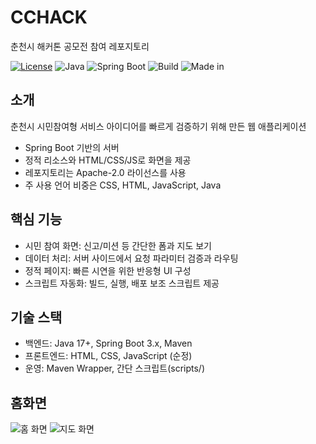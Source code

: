 # CCHACK
춘천시 해커톤 공모전 참여 레포지토리

[![License](https://img.shields.io/badge/License-Apache_2.0-blue.svg)](LICENSE)
![Java](https://img.shields.io/badge/Java-17+-red)
![Spring Boot](https://img.shields.io/badge/Spring%20Boot-3.x-green)
![Build](https://img.shields.io/badge/Build-Maven-lightgrey)
![Made in](https://img.shields.io/badge/Made%20in-Korea-black)

## 소개
춘천시 시민참여형 서비스 아이디어를 빠르게 검증하기 위해 만든 웹 애플리케이션 
- Spring Boot 기반의 서버
- 정적 리소스와 HTML/CSS/JS로 화면을 제공
- 레포지토리는 Apache-2.0 라이선스를 사용
- 주 사용 언어 비중은 CSS, HTML, JavaScript, Java

## 핵심 기능
- 시민 참여 화면: 신고/미션 등 간단한 폼과 지도 보기
- 데이터 처리: 서버 사이드에서 요청 파라미터 검증과 라우팅
- 정적 페이지: 빠른 시연을 위한 반응형 UI 구성
- 스크립트 자동화: 빌드, 실행, 배포 보조 스크립트 제공

## 기술 스택
- 백엔드: Java 17+, Spring Boot 3.x, Maven
- 프론트엔드: HTML, CSS, JavaScript (순정)
- 운영: Maven Wrapper, 간단 스크립트(scripts/)

## 홈화면
![홈 화면](/images/KakaoTalk_20250905_232306353.png)
![지도 화면](/images/KakaoTalk_20250905_232357184.png "지도 페이지")
